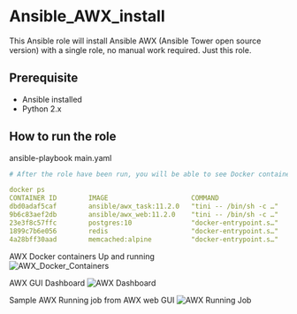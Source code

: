 # Ansible_AWX_install
This Ansible role will install Ansible AWX (Ansible Tower open source version) with a single role, no manual work required. Just this role.   

## Prerequisite
- Ansible installed
- Python 2.x

## How to run the role
ansible-playbook main.yaml 

```yaml
# After the role have been run, you will be able to see Docker container up and running hosting AWX. 

docker ps
CONTAINER ID        IMAGE                     COMMAND                  CREATED             STATUS              PORTS                  NAMES
dbd0adaf5caf        ansible/awx_task:11.2.0   "tini -- /bin/sh -c …"   7 days ago          Up 14 minutes       8052/tcp               awx_task
9b6c83aef2db        ansible/awx_web:11.2.0    "tini -- /bin/sh -c …"   7 days ago          Up 14 minutes       0.0.0.0:80->8052/tcp   awx_web
23e3f8c57ffc        postgres:10               "docker-entrypoint.s…"   7 days ago          Up 14 minutes       5432/tcp               awx_postgres
1899c7b6e056        redis                     "docker-entrypoint.s…"   7 days ago          Up 14 minutes       6379/tcp               awx_redis
4a28bff30aad        memcached:alpine          "docker-entrypoint.s…"   7 days ago          Up 14 minutes       11211/tcp              awx_memcached
```

AWX Docker containers Up and running    
![AWX_Docker_Containers](https://user-images.githubusercontent.com/47947075/86494560-472a0600-bd93-11ea-96f6-eefcf912edb2.png)

AWX GUI Dashboard
![AWX Dashboard](https://user-images.githubusercontent.com/47947075/86494619-7f314900-bd93-11ea-9bcf-7f83c480a88d.png)

Sample AWX Running job from AWX web GUI
![AWX Running Job](https://user-images.githubusercontent.com/47947075/86494717-f4048300-bd93-11ea-9032-6dfd214dfc88.png) 
